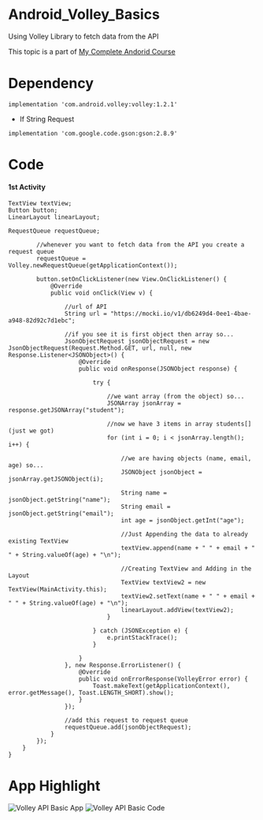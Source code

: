 # Android_Volley_Basics
Using Volley Library to fetch data from the API

This topic is a part of [My Complete Andorid Course](https://github.com/ananddasani/Android_Apps)

# Dependency
```
implementation 'com.android.volley:volley:1.2.1'
```

- If String Request
```
implementation 'com.google.code.gson:gson:2.8.9'
```

# Code

#### 1st Activity 
```
TextView textView;
Button button;
LinearLayout linearLayout;

RequestQueue requestQueue;

        //whenever you want to fetch data from the API you create a request queue
        requestQueue = Volley.newRequestQueue(getApplicationContext());
        
        button.setOnClickListener(new View.OnClickListener() {
            @Override
            public void onClick(View v) {

                //url of API
                String url = "https://mocki.io/v1/db6249d4-0ee1-4bae-a948-82d92c7d1ebc";

                //if you see it is first object then array so...
                JsonObjectRequest jsonObjectRequest = new JsonObjectRequest(Request.Method.GET, url, null, new Response.Listener<JSONObject>() {
                    @Override
                    public void onResponse(JSONObject response) {

                        try {

                            //we want array (from the object) so...
                            JSONArray jsonArray = response.getJSONArray("student");

                            //now we have 3 items in array students[] (just we got)
                            for (int i = 0; i < jsonArray.length(); i++) {

                                //we are having objects (name, email, age) so...
                                JSONObject jsonObject = jsonArray.getJSONObject(i);

                                String name = jsonObject.getString("name");
                                String email = jsonObject.getString("email");
                                int age = jsonObject.getInt("age");

                                //Just Appending the data to already existing TextView
                                textView.append(name + " " + email + " " + String.valueOf(age) + "\n");

                                //Creating TextView and Adding in the Layout
                                TextView textView2 = new TextView(MainActivity.this);
                                textView2.setText(name + " " + email + " " + String.valueOf(age) + "\n");
                                linearLayout.addView(textView2);
                            }

                        } catch (JSONException e) {
                            e.printStackTrace();
                        }

                    }
                }, new Response.ErrorListener() {
                    @Override
                    public void onErrorResponse(VolleyError error) {
                        Toast.makeText(getApplicationContext(), error.getMessage(), Toast.LENGTH_SHORT).show();
                    }
                });

                //add this request to request queue
                requestQueue.add(jsonObjectRequest);
            }
        });
    }
}
```

# App Highlight
![Volley API Basic App](https://user-images.githubusercontent.com/74413402/192093519-8204a30f-1e44-4eed-8187-a3efb49c747d.png)
![Volley API Basic Code](https://user-images.githubusercontent.com/74413402/192093521-f440ebf5-4237-4a42-9870-aafaab628040.png)

